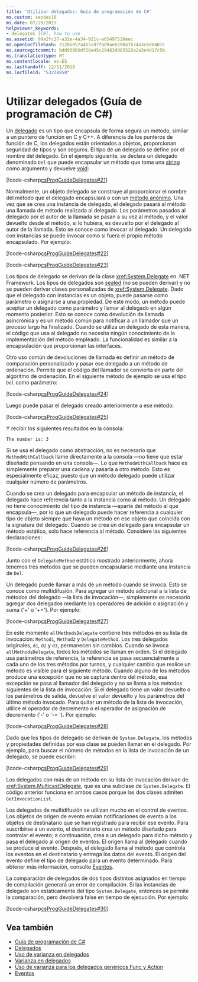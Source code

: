```yaml
---
title: 'Utilizar delegados: Guía de programación de C#'
ms.custom: seodec18
ms.date: 07/20/2015
helpviewer_keywords:
- delegates [C#], how to use
ms.assetid: 99a2fc27-a32e-4a34-921c-e65497520eec
ms.openlocfilehash: 71285057a465cd7fa09ae8290a7b74a3c6d6407c
ms.sourcegitcommit: bdd930b5df20a45c29483d905526a2a3e4d17c5b
ms.translationtype: HT
ms.contentlocale: es-ES
ms.lasthandoff: 12/11/2018
ms.locfileid: "53238850"
---
```

# <a name="using-delegates-c-programming-guide"></a>Utilizar delegados (Guía de programación de C#)
Un [delegado](../../../csharp/language-reference/keywords/delegate.md) es un tipo que encapsula de forma segura un método, similar a un puntero de función en C y C++. A diferencia de los punteros de función de C, los delegados están orientados a objetos, proporcionan seguridad de tipos y son seguros. El tipo de un delegado se define por el nombre del delegado. En el ejemplo siguiente, se declara un delegado denominado `Del` que puede encapsular un método que toma una [string](../../../csharp/language-reference/keywords/string.md) como argumento y devuelve [void](../../../csharp/language-reference/keywords/void.md):  
  
 [!code-csharp[csProgGuideDelegates#21](../../../csharp/programming-guide/delegates/codesnippet/CSharp/using-delegates_1.cs)]  
  
 Normalmente, un objeto delegado se construye al proporcionar el nombre del método que el delegado encapsulará o con un [método anónimo](../../../csharp/programming-guide/statements-expressions-operators/anonymous-methods.md). Una vez que se crea una instancia de delegado, el delegado pasará al método una llamada de método realizada al delegado. Los parámetros pasados al delegado por el autor de la llamada se pasan a su vez al método, y el valor devuelto desde el método, si lo hubiera, es devuelto por el delegado al autor de la llamada. Esto se conoce como invocar al delegado. Un delegado con instancias se puede invocar como si fuera el propio método encapsulado. Por ejemplo:  
  
 [!code-csharp[csProgGuideDelegates#22](../../../csharp/programming-guide/delegates/codesnippet/CSharp/using-delegates_2.cs)]  
  
 [!code-csharp[csProgGuideDelegates#23](../../../csharp/programming-guide/delegates/codesnippet/CSharp/using-delegates_3.cs)]  
  
 Los tipos de delegado se derivan de la clase <xref:System.Delegate> en .NET Framework. Los tipos de delegados son [sealed](../../../csharp/language-reference/keywords/sealed.md) (no se pueden derivar) y no se pueden derivar clases personalizadas de <xref:System.Delegate>. Dado que el delegado con instancias es un objeto, puede pasarse como parámetro o asignarse a una propiedad. De este modo, un método puede aceptar un delegado como parámetro y llamar al delegado en algún momento posterior. Esto se conoce como devolución de llamada asincrónica y es un método común para notificar a un llamador que un proceso largo ha finalizado. Cuando se utiliza un delegado de esta manera, el código que usa al delegado no necesita ningún conocimiento de la implementación del método empleado. La funcionalidad es similar a la encapsulación que proporcionan las interfaces.  
  
 Otro uso común de devoluciones de llamada es definir un método de comparación personalizado y pasar ese delegado a un método de ordenación. Permite que el código del llamador se convierta en parte del algoritmo de ordenación. En el siguiente método de ejemplo se usa el tipo `Del` como parámetro:  
  
 [!code-csharp[csProgGuideDelegates#24](../../../csharp/programming-guide/delegates/codesnippet/CSharp/using-delegates_4.cs)]  
  
 Luego puede pasar el delegado creado anteriormente a ese método:  
  
 [!code-csharp[csProgGuideDelegates#25](../../../csharp/programming-guide/delegates/codesnippet/CSharp/using-delegates_5.cs)]  
  
 Y recibir los siguientes resultados en la consola:  
  
 `The number is: 3`  
  
 Si se usa el delegado como abstracción, no es necesario que `MethodWithCallback` llame directamente a la consola —no tiene que estar diseñado pensando en una consola—. Lo que `MethodWithCallback` hace es simplemente preparar una cadena y pasarla a otro método. Esto es especialmente eficaz, puesto que un método delegado puede utilizar cualquier número de parámetros.  
  
 Cuando se crea un delegado para encapsular un método de instancia, el delegado hace referencia tanto a la instancia como al método. Un delegado no tiene conocimiento del tipo de instancia —aparte del método al que encapsula—, por lo que un delegado puede hacer referencia a cualquier tipo de objeto siempre que haya un método en ese objeto que coincida con la signatura del delegado. Cuando se crea un delegado para encapsular un método estático, solo hace referencia al método. Considere las siguientes declaraciones:  
  
 [!code-csharp[csProgGuideDelegates#26](../../../csharp/programming-guide/delegates/codesnippet/CSharp/using-delegates_6.cs)]  
  
 Junto con el `DelegateMethod` estático mostrado anteriormente, ahora tenemos tres métodos que se pueden encapsularse mediante una instancia de `Del`.  
  
 Un delegado puede llamar a más de un método cuando se invoca. Esto se conoce como multidifusión. Para agregar un método adicional a la lista de métodos del delegado —la lista de invocación—, simplemente es necesario agregar dos delegados mediante los operadores de adición o asignación y suma ('+' o '+='). Por ejemplo:  
  
 [!code-csharp[csProgGuideDelegates#27](../../../csharp/programming-guide/delegates/codesnippet/CSharp/using-delegates_7.cs)]  
  
 En este momento `allMethodsDelegate` contiene tres métodos en su lista de invocación: `Method1`, `Method2` y `DelegateMethod`. Los tres delegados originales, `d1`, `d2` y `d3`, permanecen sin cambios. Cuando se invoca `allMethodsDelegate`, todos los métodos se llaman en orden. Si el delegado usa parámetros de referencia, la referencia se pasa secuencialmente a cada uno de los tres métodos por turnos, y cualquier cambio que realice un método es visible para el siguiente método. Cuando alguno de los métodos produce una excepción que no se captura dentro del método, esa excepción se pasa al llamador del delegado y no se llama a los métodos siguientes de la lista de invocación. Si el delegado tiene un valor devuelto o los parámetros de salida, devuelve el valor devuelto y los parámetros del último método invocado. Para quitar un método de la lista de invocación, utilice el operador de decremento o el operador de asignación de decremento ('-' o '-= '). Por ejemplo:  
  
 [!code-csharp[csProgGuideDelegates#28](../../../csharp/programming-guide/delegates/codesnippet/CSharp/using-delegates_8.cs)]  
  
 Dado que los tipos de delegado se derivan de `System.Delegate`, los métodos y propiedades definidas por esa clase se pueden llamar en el delegado. Por ejemplo, para buscar el número de métodos en la lista de invocación de un delegado, se puede escribir:  
  
 [!code-csharp[csProgGuideDelegates#29](../../../csharp/programming-guide/delegates/codesnippet/CSharp/using-delegates_9.cs)]  
  
 Los delegados con más de un método en su lista de invocación derivan de <xref:System.MulticastDelegate>, que es una subclase de `System.Delegate`. El código anterior funciona en ambos casos porque las dos clases admiten `GetInvocationList`.  
  
 Los delegados de multidifusión se utilizan mucho en el control de eventos. Los objetos de origen de evento envían notificaciones de evento a los objetos de destinatario que se han registrado para recibir ese evento. Para suscribirse a un evento, el destinatario crea un método diseñado para controlar el evento; a continuación, crea a un delegado para dicho método y pasa el delegado al origen de eventos. El origen llama al delegado cuando se produce el evento. Después, el delegado llama al método que controla los eventos en el destinatario y entrega los datos del evento. El origen del evento define el tipo de delegado para un evento determinado. Para obtener más información, consulte [Eventos](../../../csharp/programming-guide/events/index.md).  
  
 La comparación de delegados de dos tipos distintos asignados en tiempo de compilación generará un error de compilación. Si las instancias de delegado son estáticamente del tipo `System.Delegate`, entonces se permite la comparación, pero devolverá false en tiempo de ejecución. Por ejemplo:  
  
 [!code-csharp[csProgGuideDelegates#30](../../../csharp/programming-guide/delegates/codesnippet/CSharp/using-delegates_10.cs)]  
  
## <a name="see-also"></a>Vea también

- [Guía de programación de C#](../../../csharp/programming-guide/index.md)
- [Delegados](../../../csharp/programming-guide/delegates/index.md)
- [Uso de varianza en delegados](../../../csharp/programming-guide/concepts/covariance-contravariance/using-variance-in-delegates.md)
- [Varianza en delegados](../../../csharp/programming-guide/concepts/covariance-contravariance/variance-in-delegates.md)
- [Uso de varianza para los delegados genéricos Func y Action](../../../csharp/programming-guide/concepts/covariance-contravariance/using-variance-for-func-and-action-generic-delegates.md)
- [Eventos](../../../csharp/programming-guide/events/index.md)

